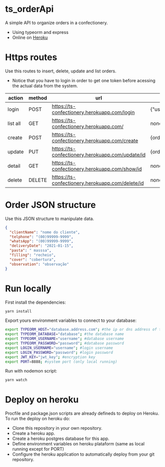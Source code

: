 # ts_orderApi
A simple API to organize orders in a confectionery.

* Using typeorm and express
* Online on [Heroku](https://ts-confectionery.herokuapp.com/)

# Https routes

Use this routes to insert, delete, update and list orders.
* Notice that you have to login in order to get one token before acessing the actual data from the system.

|  action | method  | url | body | header |
|---|---|---|---|---|
| login|  POST | https://ts-confectionery.herokuapp.com/login | {"username":"username","password":"password"} |none |
| list all|  GET | https://ts-confectionery.herokuapp.com/ | none | {"token":"encrypted token"} |
|  create |  POST | https://ts-confectionery.herokuapp.com/create | {order} | {"token":"encrypted token"} |
|  update |  PUT |  https://ts-confectionery.herokuapp.com/update/id | {order} | {"token":"encrypted token"} |
|  detail |  GET |  https://ts-confectionery.herokuapp.com/show/id | none | {"token":"encrypted token"} |
|  delete |  DELETE | https://ts-confectionery.herokuapp.com/delete/id  | none | {"token":"encrypted token"} |

# Order JSON structure

Use this JSON structure to manipulate data.

```json
{
  "clientName": "nome do cliente",
  "telphone": "(00)99999-9999",
  "whatsApp": "(00)99999-9999",
  "deliveryDate": "2021-01-15",
  "pasta": " masssa",
  "filling": "recheio",
  "cover": "cobertura",
  "observation": "observação"
}
```

# Run locally

First install the dependencies:
```bash
yarn install
```
Export yours environment variables to connect to your database:
```bash
export TYPEORM_HOST="database.address.com"; #the ip or dns address of the database
export TYPEORM_DATABASE="database"; #the database name
export TYPEORM_USERNAME="username"; #database username
export TYPEORM_PASSWORD="password"; #database password
export LOGIN_USERNAME="username"; #login username
export LOGIN_PASSWORD="password"; #login password
export JWT_KEY="jwt_key"; #encryption key
export PORT=8888; #system port (only local running)
```
Run with nodemon script:
```bash
yarn watch
```

# Deploy on heroku

Procfile and package.json scripts are already defineds to deploy on Heroku. To run the deploy on heroku do:
* Clone this repository in your own repository.
* Create a heroku app.
* Create a heroku postgres database for this app.
* Define environment variables  on heroku plataform (same as local running except for PORT)
* Configure the heroku application to automatically deploy from your git repository.